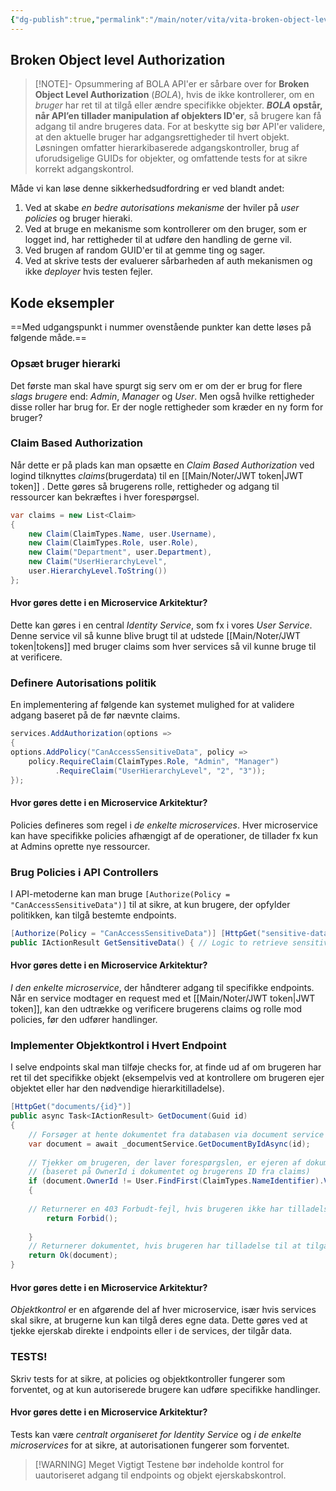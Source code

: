 ```yaml
---
{"dg-publish":true,"permalink":"/main/noter/vita/vita-broken-object-level-authorization/","created":"2024-11-04T09:40:00.677+01:00"}
---
```



## Broken Object level Authorization
 
> [!NOTE]- Opsummering af BOLA
> API'er er sårbare over for **Broken Object Level Authorization** (*BOLA*), hvis de ikke kontrollerer, om en *bruger* har ret til at tilgå eller ændre specifikke objekter. ***BOLA* opstår, når API’en tillader manipulation af objekters ID'er**, så brugere kan få adgang til andre brugeres data. For at beskytte sig bør API'er validere, at den aktuelle bruger har adgangsrettigheder til hvert objekt. Løsningen omfatter hierarkibaserede adgangskontroller, brug af uforudsigelige GUIDs for objekter, og omfattende tests for at sikre korrekt adgangskontrol.

Måde vi kan løse denne sikkerhedsudfordring er ved blandt andet: 
1. Ved at skabe *en bedre autorisations mekanisme* der hviler på *user policies* og bruger hieraki.
2. Ved at bruge en mekanisme som kontrollerer om den bruger, som er logget ind, har rettigheder  til at udføre den handling de gerne vil.
3. Ved brugen af random GUID'er til at gemme ting og sager.
4. Ved at skrive tests der evaluerer sårbarheden af auth mekanismen og ikke *deployer* hvis testen fejler.

## Kode eksempler

==Med udgangspunkt i nummer ovenstående punkter kan dette løses på følgende måde.==
### Opsæt bruger hierarki
Det første man skal have spurgt sig serv om er om der er brug for flere *slags brugere* end: *Admin*, *Manager* og *User*. Men også hvilke rettigheder disse roller har brug for. Er der nogle rettigheder som kræder en ny form for bruger?
### Claim Based Authorization
Når dette er på plads kan man opsætte en *Claim Based Authorization*
ved logind tilknyttes *claims*(brugerdata) til en [[Main/Noter/JWT token\|JWT token]] . Dette gøres så brugerens rolle, rettigheder og adgang til ressourcer kan bekræftes i hver forespørgsel.

```csharp
var claims = new List<Claim> 
{ 
	new Claim(ClaimTypes.Name, user.Username), 
	new Claim(ClaimTypes.Role, user.Role), 
	new Claim("Department", user.Department), 
	new Claim("UserHierarchyLevel", 
	user.HierarchyLevel.ToString()) 
};
```
#### Hvor gøres dette i en Microservice Arkitektur?
Dette kan gøres i en central *Identity Service*, som fx i vores *User Service*. Denne service vil så kunne blive brugt til at udstede [[Main/Noter/JWT token\|tokens]] med bruger claims som hver services så vil kunne bruge til at verificere.
### Definere Autorisations politik
En implementering af følgende kan systemet mulighed for at validere adgang baseret på de før nævnte claims.

```csharp
services.AddAuthorization(options => 
{ 
options.AddPolicy("CanAccessSensitiveData", policy => 
	policy.RequireClaim(ClaimTypes.Role, "Admin", "Manager")
		  .RequireClaim("UserHierarchyLevel", "2", "3")); 
});
```

#### Hvor gøres dette i en Microservice Arkitektur?
Policies defineres som regel i *de enkelte microservices*. Hver microservice kan have specifikke policies afhængigt af de operationer, de tillader fx kun at Admins oprette nye ressourcer.

###  Brug Policies i API Controllers
I API-metoderne kan man bruge `[Authorize(Policy = "CanAccessSensitiveData")]` til at sikre, at kun brugere, der opfylder politikken, kan tilgå bestemte endpoints.

```csharp
[Authorize(Policy = "CanAccessSensitiveData")] [HttpGet("sensitive-data")] 
public IActionResult GetSensitiveData() { // Logic to retrieve sensitive data }
```

#### Hvor gøres dette i en Microservice Arkitektur?
*I den enkelte microservice*, der håndterer adgang til specifikke endpoints. Når en service modtager en request med et [[Main/Noter/JWT token\|JWT token]], kan den udtrække og verificere brugerens claims og rolle mod policies, før den udfører handlinger.

### Implementer Objektkontrol i Hvert Endpoint
I selve endpoints skal man tilføje checks for, at finde ud af om brugeren har ret til det specifikke objekt (eksempelvis ved at kontrollere om brugeren ejer objektet eller har den nødvendige hierarkitilladelse).

```csharp
[HttpGet("documents/{id}")] 
public async Task<IActionResult> GetDocument(Guid id) 
{ 
	// Forsøger at hente dokumentet fra databasen via document service 
	var document = await _documentService.GetDocumentByIdAsync(id); 
	
	// Tjekker om brugeren, der laver forespørgslen, er ejeren af dokumentet 
	// (baseret på OwnerId i dokumentet og brugerens ID fra claims) 
	if (document.OwnerId != User.FindFirst(ClaimTypes.NameIdentifier).Value) 
	{ 
	
	// Returnerer en 403 Forbudt-fejl, hvis brugeren ikke har tilladelse 
		return Forbid(); 
		
	} 
	// Returnerer dokumentet, hvis brugeren har tilladelse til at tilgå det 
	return Ok(document); 
}
```

#### Hvor gøres dette i en Microservice Arkitektur?
*Objektkontrol* er en afgørende del af hver microservice, især hvis services skal sikre, at brugerne kun kan tilgå deres egne data. Dette gøres ved at tjekke ejerskab direkte i endpoints eller i de services, der tilgår data.

### TESTS!
Skriv tests for at sikre, at policies og objektkontroller fungerer som forventet, og at kun autoriserede brugere kan udføre specifikke handlinger.

#### Hvor gøres dette i en Microservice Arkitektur?
Tests kan være *centralt organiseret for Identity Service* og *i de enkelte microservices* for at sikre, at autorisationen fungerer som forventet. 

>[!WARNING] Meget Vigtigt
>Testene bør indeholde kontrol for uautoriseret adgang til endpoints og objekt
> ejerskabskontrol.
